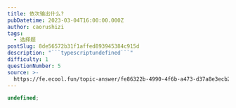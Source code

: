```yaml
---
title: 依次输出什么?
pubDatetime: 2023-03-04T16:00:00.000Z
author: caorushizi
tags:
  - 选择题
postSlug: 8de56572b31f1affed893945384c915d
description: "```typescriptundefined```"
difficulty: 1
questionNumber: 5
source: >-
  https://fe.ecool.fun/topic-answer/fe86322b-4990-4f6b-a473-d37a8e3ecb2d?orderBy=updateTime&order=desc&tagId=32
---
```


```typescript
undefined;
```
